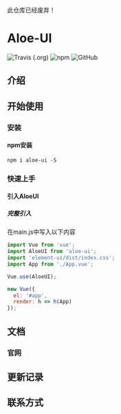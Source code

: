 此仓库已经废弃！
# Aloe-UI
![Travis (.org)](https://img.shields.io/travis/buyuanlee/Aloe-UI.svg?style=for-the-badge)
![npm](https://img.shields.io/npm/v/npm.svg?style=for-the-badge)
![GitHub](https://img.shields.io/github/license/buyuanlee/Aloe-UI.svg?style=for-the-badge)
## 介绍
## 开始使用
### 安装
#### npm安装
```npm
npm i aloe-ui -S 
```
### 快速上手
#### 引入AloeUI
##### 完整引入
在main.js中写入以下内容
```javascript
import Vue from 'vue';
import AloeUI from 'aloe-ui';
import 'element-ui/dist/index.css';
import App from './App.vue';

Vue.use(AloeUI);

new Vue({
  el: '#app',
  render: h => h(App)
});
```

## 文档
### 官网

## 更新记录
## 联系方式

